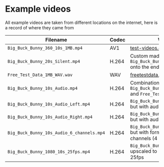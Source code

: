 # Example videos

All example videos are taken from different locations on the internet, here
is a record of where they came from

| Filename | Codec | Website |
|----------|----------|---------|
| `Big_Buck_Bunny_360_10s_1MB.mp4` | AV1 | [test-videos.co.uk](https://test-videos.co.uk) |
| `Big_Buck_Bunny_20s_Silent.mp4` | H.264 | Custom made by stitching `Big_Buck_Bunny_360_10s_1MB.mp4` onto the end of itself |
| `Free_Test_Data_1MB_WAV.wav` | WAV | [freetestdata.com](https://freetestdata.com/audio-files/wav/) |
| `Big_Buck_Bunny_10s_Audio.mp4` | H.264 | Combination of `Big_Buck_Bunny_360_10s_1MB.mp4` and `Free_Test_Data_1MB_WAV.wav`
| `Big_Buck_Bunny_10s_Audio_Left.mp4` | H.264 | `Big_Buck_Bunny_10s_Audio.mp4` but with audio in channel 0
| `Big_Buck_Bunny_10s_Audio_Right.mp4` | H.264 | `Big_Buck_Bunny_10s_Audio.mp4` but with audio in channel 1
| `Big_Buck_Bunny_10s_Audio_6_channels.mp4` | H.264 | `Big_Buck_Bunny_10s_Audio.mp4` but with format that has 6 channels (4 in use)
| `Big_Buck_Bunny_1080_10s_25fps.mp4` | H.264 | `Big_Buck_Bunny_360_10s_1MB.mp4` upscaled to 1080p and put at 25fps

